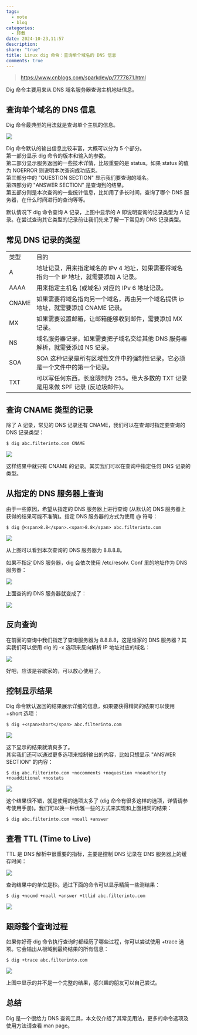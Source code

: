 ```yaml
---
tags:
  - note
  - blog
categories:
  - 转载
date: 2024-10-23,11:57
description: 
share: "true"
title: Linux dig 命令：查询单个域名的 DNS 信息
comments: true
---
```


> https://www.cnblogs.com/sparkdev/p/7777871.html

Dig 命令主要用来从 DNS 域名服务器查询主机地址信息。

## 查询单个域名的 DNS 信息

Dig 命令最典型的用法就是查询单个主机的信息。

![](assets/images/908d77e10e4db13237f685dcd0c19004_MD5.png)

Dig 命令默认的输出信息比较丰富，大概可以分为 5 个部分。  
第一部分显示 dig 命令的版本和输入的参数。  
第二部分显示服务返回的一些技术详情，比较重要的是 status。如果 status 的值为 NOERROR 则说明本次查询成功结束。  
第三部分中的 "QUESTION SECTION" 显示我们要查询的域名。  
第四部分的 "ANSWER SECTION" 是查询到的结果。  
第五部分则是本次查询的一些统计信息，比如用了多长时间，查询了哪个 DNS 服务器，在什么时间进行的查询等等。

默认情况下 dig 命令查询 A 记录，上图中显示的 A 即说明查询的记录类型为 A 记录。在尝试查询其它类型的记录前让我们先来了解一下常见的 DNS 记录类型。

## 常见 DNS 记录的类型

<table><tbody><tr><td><span>类型</span></td><td><span>目的</span></td></tr><tr><td><span>A</span></td><td><span>地址记录，用来指定域名的 IPv 4 地址，如果需要将域名指向一个 IP 地址，就需要添加 A 记录。</span></td></tr><tr><td><span>AAAA</span></td><td><span>用来指定主机名 (或域名) 对应的 IPv 6 地址记录。</span></td></tr><tr><td><span>CNAME</span></td><td><span>如果需要将域名指向另一个域名，再由另一个域名提供 ip 地址，就需要添加 CNAME 记录。</span></td></tr><tr><td><span>MX</span></td><td><span>如果需要设置邮箱，让邮箱能够收到邮件，需要添加 MX 记录。</span></td></tr><tr><td><span>NS</span></td><td><span>域名服务器记录，如果需要把子域名交给其他 DNS 服务器解析，就需要添加 NS 记录。</span></td></tr><tr><td><span>SOA</span></td><td><span>SOA 这种记录是所有区域性文件中的强制性记录。它必须是一个文件中的第一个记录。</span></td></tr><tr><td><span>TXT</span></td><td><span>可以写任何东西，长度限制为 255。绝大多数的 TXT 记录是用来做 SPF 记录 (反垃圾邮件)。</span></td></tr></tbody></table>

## 查询 CNAME 类型的记录

除了 A 记录，常见的 DNS 记录还有 CNAME，我们可以在查询时指定要查询的 DNS 记录类型：

```
$ dig abc.filterinto.com CNAME
```

![](assets/images/746b91ebaea1444ff4372a12baa58f3a_MD5.png)

这样结果中就只有 CNAME 的记录。其实我们可以在查询中指定任何 DNS 记录的类型。

## 从指定的 DNS 服务器上查询

由于一些原因，希望从指定的 DNS 服务器上进行查询 (从默认的 DNS 服务器上获得的结果可能不准确)。指定 DNS 服务器的方式为使用 @ 符号：

```
$ dig @<span>8.8</span>.<span>8.8</span> abc.filterinto.com
```

![](assets/images/86785e5bdbd92aac782fa2bd22787d6c_MD5.png)

从上图可以看到本次查询的 DNS 服务器为 8.8.8.8。

如果不指定 DNS 服务器，dig 会依次使用 /etc/resolv. Conf 里的地址作为 DNS 服务器：

![](assets/images/57957d54c030dd0bf2325ff4809a4fca_MD5.png)

上面查询的 DNS 服务器就变成了：

![](assets/images/17e21be6e3cd25c45c8776853ac38ff9_MD5.png)

## 反向查询

在前面的查询中我们指定了查询服务器为 8.8.8.8，这是谁家的 DNS 服务器？其实我们可以使用 dig 的 -x 选项来反向解析 IP 地址对应的域名：

![](assets/images/64acbb8f337e300c82a09496b6fb7da5_MD5.png)

好吧，应该是谷歌家的，可以放心使用了。

## 控制显示结果

Dig 命令默认返回的结果展示详细的信息，如果要获得精简的结果可以使用 +short 选项：

```
$ dig +<span>short</span> abc.filterinto.com
```

![](assets/images/017a0c6fe13d4fbbd993cd4236f37b66_MD5.png)

这下显示的结果就清爽多了。  
其实我们还可以通过更多选项来控制输出的内容，比如只想显示 "ANSWER SECTION" 的内容：

```
$ dig abc.filterinto.com +nocomments +noquestion +noauthority +noadditional +nostats
```

![](assets/images/3bbdd92b1bd4033b63731d431c9a1b38_MD5.png)

这个结果很不错，就是使用的选项太多了 (dig 命令有很多这样的选项，详情请参考使用手册)。我们可以换一种优雅一些的方式来实现和上面相同的结果：

```
$ dig abc.filterinto.com +noall +answer
```

## 查看 TTL (Time to Live)

TTL 是 DNS 解析中很重要的指标，主要是控制 DNS 记录在 DNS 服务器上的缓存时间：

![](assets/images/ecad132c5d3c6ad4f997cb017ce58c51_MD5.png)

查询结果中的单位是秒。通过下面的命令可以显示精简一些测结果：

```
$ dig +nocmd +noall +answer +ttlid abc.filterinto.com
```

![](assets/images/f571d83ef8fb194f1e6de466cedd89f4_MD5.png)

## 跟踪整个查询过程

如果你好奇 dig 命令执行查询时都经历了哪些过程，你可以尝试使用 +trace 选项。它会输出从根域到最终结果的所有信息：

```
$ dig +trace abc.filterinto.com
```

![](assets/images/6524c69e06173110915f283e4bd09adf_MD5.png)

上图中显示的并不是一个完整的结果，感兴趣的朋友可以自己尝试。

## 总结

Dig 是一个很给力 DNS 查询工具，本文仅介绍了其常见用法，更多的命令选项及使用方法请查看 man page。
